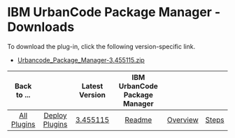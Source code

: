 
# IBM UrbanCode Package Manager - Downloads

To download the plug-in, click the following version-specific link.

- [Urbancode_Package_Manager-3.455115.zip](https://raw.githubusercontent.com/UrbanCode/IBM-UCD-PLUGINS/main/files/UrbanCodePackageManager/Urbancode_Package_Manager-3.455115.zip)

|Back to ...||Latest Version|IBM UrbanCode Package Manager |||
| :---: | :---: | :---: | :---: | :---: | :---: |
|[All Plugins](../../index.md)|[Deploy Plugins](../README.md)|[3.455115](https://raw.githubusercontent.com/UrbanCode/IBM-UCD-PLUGINS/main/files/UrbanCodePackageManager/Urbancode_Package_Manager-3.455115.zip)|[Readme](README.md)|[Overview](overview.md)|[Steps](steps.md)|
